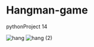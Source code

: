 # Hangman-game
pythonProject 14

![hang](https://user-images.githubusercontent.com/103312200/162577920-b61f8bd3-c50a-401f-ab00-687d4cfd5d2c.jpg)
![hang (2)](https://user-images.githubusercontent.com/103312200/162577928-b856c478-6836-41c6-8180-20c86faee1c4.jpg)
